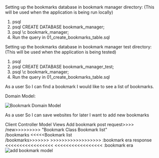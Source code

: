 Setting up the bookmarks database in bookmark manager directory:
(This will be used when the application is being run locally)
1. psql
2. psql CREATE DATABASE bookmark_manager;
3. psql \c bookmark_manager;
4. Run the query in 01_create_bookmarks_table.sql

Setting up the bookmarks database in bookmark manager  test directory:
(This will be used when the application is being tested)
1. psql
2. psql CREATE DATABASE bookmark_manager_test;
3. psql \c bookmark_manager;
4. Run the query in 01_create_bookmarks_table.sql



As a user
So I can find a bookmark
I would like to see a list of bookmarks.

Domain Model:

![Bookmark Domain Model](https://user-images.githubusercontent.com/92406004/148913524-8d3ef0f4-41fe-4266-a5b9-4bc8022d970f.png)

As a user
So I can save websites for later
I want to add new bookmarks

Client	Controller	Model	Views
Add bookmark post request>>>>	/new>>>>>>>>>	"Bookmark Class
Bookmark list"	
	/bookmarks	<<<<<Bookmark list	
	/bookmarks>>>>>>>	>>>>>>>>>>>>>>>>>>	:bookmark era
response	<<<<<<<<<<<<<<<<<	<<<<<<<<<<<<<<<<<	:bookmark era![add bookmark model](https://user-images.githubusercontent.com/92406004/149159082-072bbea0-58a0-40f3-9b86-7cea33b7edb1.png)

